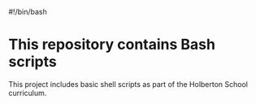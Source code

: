 #!/bin/bash
# This repository contains Bash scripts
This project includes basic shell scripts as part of the Holberton School curriculum.
